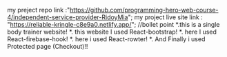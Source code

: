 my preject repo link :"https://github.com/programming-hero-web-course-4/independent-service-provider-RidoyMia";
my project live site link : "https://reliable-kringle-c8e9a0.netlify.app/";
//bollet point 
*.this is a single body trainer website!
*. this website I used React-bootstrap!
*. here I used React-firebase-hook!
*. here i used React-rowter!
*. And Finally i used Protected page (Checkout)!!